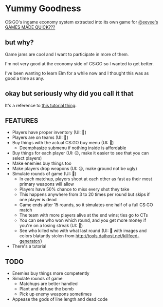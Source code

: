 # Yummy Goodness
CS:GO's ingame economy system extracted into its own game for [@eevee's GAMES MADE QUICK???](https://itch.io/jam/games-made-quick)

## but why?
Game jams are cool and I want to participate in more of them.

I'm not very good at the economy side of CS:GO so I wanted to get better.

I've been wanting to learn Elm for a while now and I thought this was as good a time as any.

## okay but seriously why did you call it that
It's a reference to [this tutorial thing](https://youtu.be/DpXtRbggpQM?t=4m40s).

## FEATURES

- Players have proper inventory (UI: 🙂)
- Players are on teams (UI: 🙂)
- Buy things with the actual CS:GO buy menu (UI: 🙂)
    - Deemphasize submenu if nothing inside is affordable
- Buy things for each player (UI: 😐, make it easier to see that you can select players)
- Make enemies buy things too
- Make players drop weapons (UI: ☹️, make ground not be ugly)
- Simulate rounds of game (UI: 🙂)
    - In each matchup, players shoot at each other as fast as their most primary weapons will allow
    - Players have 50% chance to miss every shot they take
    - This happens anywhere from 3 to 20 times per round but skips if one player is dead
    - Game ends after 15 rounds, so it simulates one half of a full CS:GO match
    - The team with more players alive at the end wins; ties go to CTs
    - You can see who won which round, and you get more money if you're on a losing streak (UI: 🙂)
    - See who killed who with what last round (UI: 🙂 with images and colors blatantly stolen from http://tools.dathost.net/killfeed-generator/)
- There's a tutorial

## TODO

- Enemies buy things more competently
- Simulate rounds of game
    - Matchups are better handled
    - Plant and defuse the bomb
    - Pick up enemy weapons sometimes
- Appease the gods of line length and dead code
